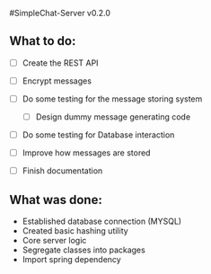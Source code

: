 #SimpleChat-Server v0.2.0


## **What to do:**

- [ ] Create the REST API
- [ ] Encrypt messages
- [ ] Do some testing for the message storing system
  - [ ] Design dummy message generating code
- [ ] Do some testing for Database interaction
- [ ] Improve how messages are stored
- [ ] Finish documentation



## **What was done:**

* Established database connection (MYSQL)
* Created basic hashing utility
* Core server logic
* Segregate classes into packages
* Import spring dependency

